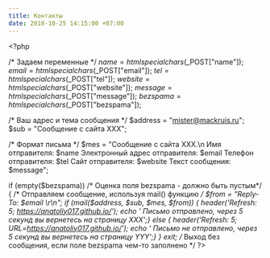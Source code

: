 ```yaml
---
title: Контакты
date: 2018-10-25 14:15:00 +07:00
---
```


﻿<?php

/* Задаем переменные */
$name = htmlspecialchars($_POST["name"]);
$email = htmlspecialchars($_POST["email"]);
$tel = htmlspecialchars($_POST["tel"]);
$website = htmlspecialchars($_POST["website"]);
$message = htmlspecialchars($_POST["message"]);
$bezspama = htmlspecialchars($_POST["bezspama"]);

/* Ваш адрес и тема сообщения */
$address = "mister@mackruis.ru";
$sub = "Сообщение с сайта ХХХ";

/* Формат письма */
$mes = "Сообщение с сайта ХХХ.\n
Имя отправителя: $name 
Электронный адрес отправителя: $email
Телефон отправителя: $tel
Сайт отправителя: $website
Текст сообщения:
$message";


if (empty($bezspama)) /* Оценка поля bezspama - должно быть пустым*/
{
/* Отправляем сообщение, используя mail() функцию */
$from = "Reply-To: $email \r\n";
if (mail($address, $sub, $mes, $from)) {
	header('Refresh: 5; https://anatoliy017.github.io/');
	echo '<head>
    <meta http-equiv="Content-Type" content="text/html; charset=utf-8" /></head>
    <body>Письмо отправлено, через 5 секунд вы вернетесь на страницу XXX</body>';}
else {
	header('Refresh: 5; URL=https://anatoliy017.github.io/');
	echo '<head>
    <meta http-equiv="Content-Type" content="text/html; charset=utf-8" /></head>
    <body>Письмо не отправлено, через 5 секунд вы вернетесь на страницу YYY</body>';}
}
exit; /* Выход без сообщения, если поле bezspama чем-то заполнено */
?>